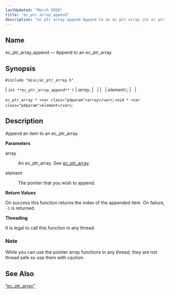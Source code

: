 ```yaml
---
lastUpdated: "March 2020"
title: "ec_ptr_array_append"
description: "ec ptr array append Append to an ec ptr array int ec ptr array append array element ec ptr array array void element Append an item to an ec ptr array array An ec ptr array See ec ptr array element The pointer that you wish to append On success..."
---
```


<a name="apis.ec_ptr_array_append"></a> 
## Name

ec_ptr_array_append — Append to an ec_ptr_array

## Synopsis

`#include "misc/ec_ptr_array.h"`

| `int **ec_ptr_array_append** (` | <var class="pdparam">array</var>, |   |
|   | <var class="pdparam">element</var>`)`; |   |

`ec_ptr_array * <var class="pdparam">array</var>`;
`void * <var class="pdparam">element</var>`;<a name="idp58190944"></a> 
## Description

Append an item to an ec_ptr_array.

**<a name="idp58192160"></a> Parameters**

<dl class="variablelist">

<dt>array</dt>

<dd>

An ec_ptr_array. See [ec_ptr_array](/momentum/3/3-api/structs-ec-ptr-array).

</dd>

<dt>element</dt>

<dd>

The pointer that you wish to append.

</dd>

</dl>

**<a name="idp58197472"></a> Return Values**

On success this function returns the index of the appended item. On failure, `-1` is returned.

**<a name="idp58198896"></a> Threading**

It is legal to call this function in any thread.

### Note

While you can use the pointer array functions in any thread, they are not thread safe so use them with caution.

<a name="idp58201328"></a> 
## See Also

[“ec_ptr_array”](/momentum/3/3-api/structs-ec-ptr-array)